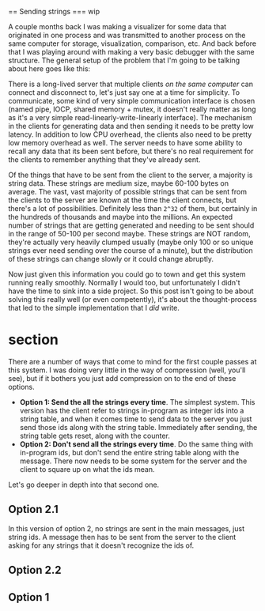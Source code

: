 == Sending strings
=== wip

A couple months back I was making a visualizer for some data that originated in one process and was transmitted to another process on the same computer for storage, visualization, comparison, etc. And back before that I was playing around with making a very basic debugger with the same structure. The general setup of the problem that I'm going to be talking about here goes like this:

There is a long-lived server that multiple clients *on the same computer* can connect and disconnect to, let's just say one at a time for simplicity. To communicate, some kind of very simple communication interface is chosen (named pipe, IOCP, shared memory + mutex, it doesn't really matter as long as it's a very simple read-linearly-write-linearly interface). The mechanism in the clients for generating data and then sending it needs to be pretty low latency. In addition to low CPU overhead, the clients also need to be pretty low memory overhead as well. The server needs to have some ability to recall any data that its been sent before, but there's no real requirement for the clients to remember anything that they've already sent.

Of the things that have to be sent from the client to the server, a majority is string data. These strings are medium size, maybe 60-100 bytes on average. The vast, vast majority of possible strings that can be sent from the clients to the server are known at the time the client connects, but there's a lot of possibilities. Definitely less than `2^32` of them, but certainly in the hundreds of thousands and maybe into the millions. An expected number of strings that are getting generated and needing to be sent should in the range of 50-100 per second maybe. These strings are NOT random, they're actually very heavily clumped usually (maybe only 100 or so unique strings ever need sending over the course of a minute), but the distribution of these strings can change slowly or it could change abruptly.

Now just given this information you could go to town and get this system running really smoothly. Normally I would too, but unfortunately I didn't have the time to sink into a side project. So this post isn't going to be about solving this really well (or even competently), it's about the thought-process that led to the simple implementation that I *did* write.

# section

There are a number of ways that come to mind for the first couple passes at this system. I was doing very little in the way of compression (well, you'll see), but if it bothers you just add compression on to the end of these options.

- **Option 1: Send the all the strings every time**. The simplest system. This version has the client refer to strings in-program as integer ids into a string table, and when it comes time to send data to the server you just send those ids along with the string table. Immediately after sending, the string table gets reset, along with the counter.
- **Option 2: Don't send all the strings every time**. Do the same thing with in-program ids, but don't send the entire string table along with the message. There now needs to be some system for the server and the client to square up on what the ids mean.

Let's go deeper in depth into that second one.

## Option 2.1

In this version of option 2, no strings are sent in the main messages, just string ids. A message then has to be sent from the server to the client asking for any strings that it doesn't recognize the ids of.

## Option 2.2

## Option 1